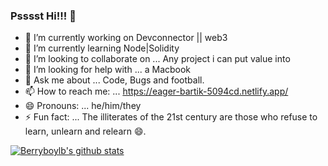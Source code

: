 ### Psssst Hi!!! 👋

- 🔭 I’m currently working on Devconnector || web3
- 🌱 I’m currently learning Node|Solidity
- 👯 I’m looking to collaborate on ... Any project i can put value into
- 🤔 I’m looking for help with ... a Macbook
- 💬 Ask me about ... Code, Bugs and football.
- 📫 How to reach me: ... https://eager-bartik-5094cd.netlify.app/
- 😄 Pronouns: ... he/him/they
- ⚡ Fun fact: ... The illiterates of the 21st century are those who refuse to learn, unlearn and relearn 😄.


[![Berryboylb's github stats](https://github-readme-stats.vercel.app/api?username=berryboylb&show_icons=true&theme=radical)](https://github.com/asdsda/github-readme-stats)
